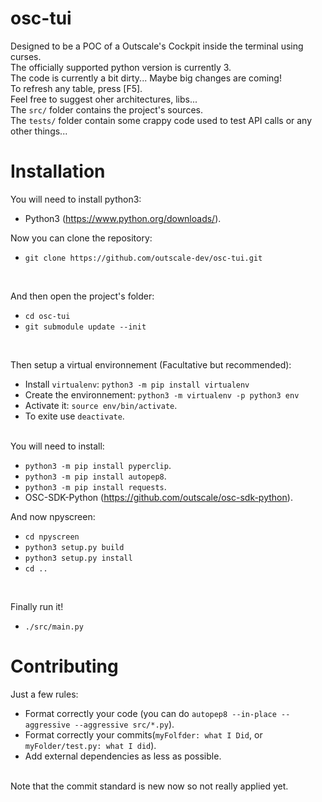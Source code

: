 # osc-tui

Designed to be a POC of a Outscale's Cockpit inside the terminal using curses.<br/>The officially supported python version is currently 3.<br/> The code is currently a bit dirty... Maybe big changes are coming!<br>To refresh any table, press [F5].<br>Feel free to suggest oher architectures, libs...<br/>The `src/` folder contains the project's sources.<br/>The ```tests/``` folder contain some crappy code used to test API calls or any other things...

# Installation

You will need to install python3:<br>

* Python3 (https://www.python.org/downloads/).

Now you can clone the repository:
<br>

* `git clone https://github.com/outscale-dev/osc-tui.git`

<br>

And then open the project's folder: <br>

* `cd osc-tui`
* `git submodule update --init`

<br>

Then setup a virtual environnement (Facultative but recommended):<br>
* Install `virtualenv`: `python3 -m pip install virtualenv`
* Create the environnement: `python3 -m virtualenv -p python3 env`
* Activate it: `source env/bin/activate`.
* To exite use `deactivate`.

<br>
You will need to install:<br>

* `python3 -m pip install pyperclip`.
* `python3 -m pip install autopep8`.
* `python3 -m pip install requests`.
* OSC-SDK-Python (https://github.com/outscale/osc-sdk-python).

And now npyscreen:
* `cd npyscreen`
* `python3 setup.py build`
* `python3 setup.py install`
* `cd ..`

<br>


Finally run it!<br>

* `./src/main.py`

# Contributing

Just a few rules:<br>
* Format correctly your code (you can do `autopep8 --in-place --aggressive --aggressive src/*.py`).
* Format correctly your commits(`myFolfder: what I Did`, or `myFolder/test.py: what I did`).
* Add external dependencies as less as possible.

<br>Note that the commit standard is new now so not really applied yet.
